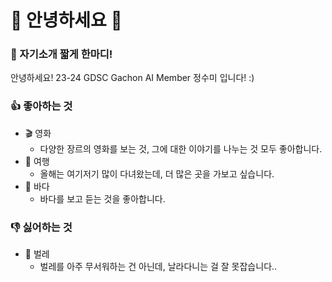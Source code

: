 # 👋 안녕하세요 👋

### 💬 자기소개 짧게 한마디!
안녕하세요! 23-24 GDSC Gachon AI Member 정수미 입니다! :) 

### 👍 좋아하는 것
- 🎬 영화 
  - 다양한 장르의 영화를 보는 것, 그에 대한 이야기를 나누는 것 모두 좋아합니다. 
- 🧳 여행 
  - 올해는 여기저기 많이 다녀왔는데, 더 많은 곳을 가보고 싶습니다. 
- 🌊 바다 
  - 바다를 보고 듣는 것을 좋아합니다. 

### 👎 싫어하는 것
- 🦟 벌레 
  - 벌레를 아주 무서워하는 건 아닌데, 날라다니는 걸 잘 못잡습니다..
